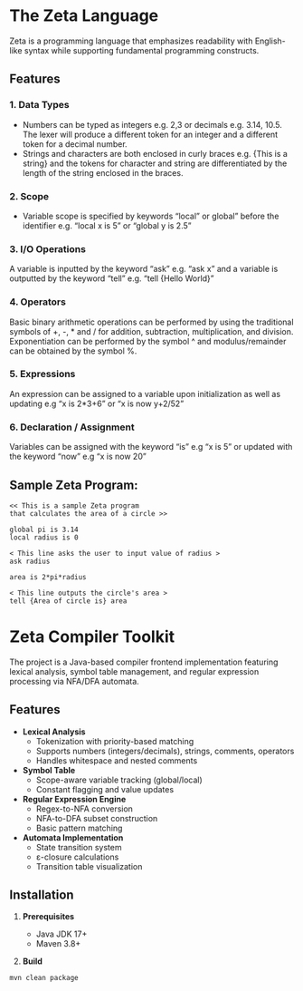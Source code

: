 # The Zeta Language
Zeta is a programming language that emphasizes readability with English-like syntax while supporting fundamental programming constructs.
## Features
### 1. Data Types
  - Numbers can be typed as integers e.g. 2,3 or decimals e.g. 3.14, 10.5. The lexer will produce a different token for an integer and a different token for a decimal number.
  - Strings and characters are both enclosed in curly braces e.g. {This is a string} and the tokens for character and string are differentiated by the length of the string enclosed in the braces. 
### 2. Scope
  - Variable scope is specified by keywords “local” or global” before the identifier e.g. “local x is 5” or “global y is 2.5”
### 3. I/O Operations
  A variable is inputted by the keyword “ask” e.g. “ask x” and a variable is outputted by the keyword “tell” e.g. “tell {Hello World}”
### 4. Operators
  Basic binary arithmetic operations can be performed by using the traditional symbols of +, -, * and / for addition, subtraction, multiplication, and division. Exponentiation can be performed by the symbol ^ and modulus/remainder can be obtained by the symbol %.
### 5. Expressions
  An expression can be assigned to a variable upon initialization as well as updating e.g “x is 2*3+6” or “x is now y+2/52”
### 6. Declaration / Assignment
  Variables can be assigned with the keyword “is” e.g “x is 5” or updated with the keyword “now” e.g “x is now 20”

## Sample Zeta Program:
```
<< This is a sample Zeta program
that calculates the area of a circle >>

global pi is 3.14
local radius is 0

< This line asks the user to input value of radius >
ask radius

area is 2*pi*radius

< This line outputs the circle's area >
tell {Area of circle is} area
```

# Zeta Compiler Toolkit
The project is a Java-based compiler frontend implementation featuring lexical analysis, symbol table management, and regular expression processing via NFA/DFA automata.

## Features

- **Lexical Analysis**
  - Tokenization with priority-based matching
  - Supports numbers (integers/decimals), strings, comments, operators
  - Handles whitespace and nested comments
- **Symbol Table**
  - Scope-aware variable tracking (global/local)
  - Constant flagging and value updates
- **Regular Expression Engine**
  - Regex-to-NFA conversion
  - NFA-to-DFA subset construction
  - Basic pattern matching
- **Automata Implementation**
  - State transition system
  - ε-closure calculations
  - Transition table visualization

## Installation

1. **Prerequisites**
   - Java JDK 17+
   - Maven 3.8+

2. **Build**
```bash
mvn clean package
